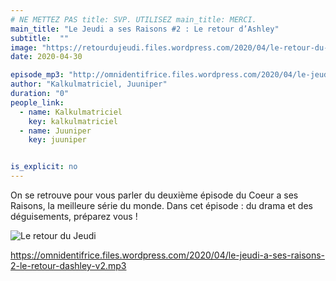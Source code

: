 ```yaml
---
# NE METTEZ PAS title: SVP. UTILISEZ main_title: MERCI.
main_title: "Le Jeudi a ses Raisons #2 : Le retour d’Ashley"
subtitle:  ""
image: "https://retourdujeudi.files.wordpress.com/2020/04/le-retour-du-jeudi.png"
date: 2020-04-30

episode_mp3: "http://omnidentifrice.files.wordpress.com/2020/04/le-jeudi-a-ses-raisons-2-le-retour-dashley-v2.mp3"
author: "Kalkulmatriciel, Juuniper"
duration: "0"
people_link: 
  - name: Kalkulmatriciel
    key: kalkulmatriciel
  - name: Juuniper
    key: juuniper


is_explicit: no
---
```


<PodcastHeader/>

<!-- ECRIRE LA DESCRIPTION DE L'EPISODE SOUS CETTE LIGNE -->
<p>On se retrouve pour vous parler du deuxième épisode du Coeur a ses Raisons, la meilleure série du monde. Dans cet épisode : du drama et des déguisements, préparez vous !</p>
<p><img src="https://retourdujeudi.files.wordpress.com/2020/04/le-retour-du-jeudi.png" alt="Le retour du Jeudi"></p>
<p><a href="https://omnidentifrice.files.wordpress.com/2020/04/le-jeudi-a-ses-raisons-2-le-retour-dashley-v2.mp3" rel="nofollow">https://omnidentifrice.files.wordpress.com/2020/04/le-jeudi-a-ses-raisons-2-le-retour-dashley-v2.mp3</a></p>


